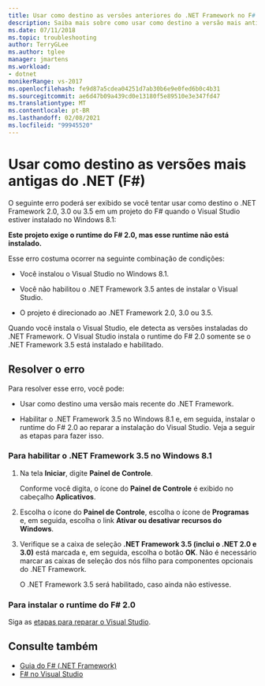 ```yaml
---
title: Usar como destino as versões anteriores do .NET Framework no F#
description: Saiba mais sobre como usar como destino a versão mais antiga do .NET Framework ao usar o F# no Visual Studio.
ms.date: 07/11/2018
ms.topic: troubleshooting
author: TerryGLee
ms.author: tglee
manager: jmartens
ms.workload:
- dotnet
monikerRange: vs-2017
ms.openlocfilehash: fe9d87a5cdea04251d7ab30b6e9e0fed6b0c4b31
ms.sourcegitcommit: ae6d47b09a439cd0e13180f5e89510e3e347fd47
ms.translationtype: MT
ms.contentlocale: pt-BR
ms.lasthandoff: 02/08/2021
ms.locfileid: "99945520"
---
```

# <a name="target-older-versions-of-net-f"></a>Usar como destino as versões mais antigas do .NET (F#)

O seguinte erro poderá ser exibido se você tentar usar como destino o .NET Framework 2.0, 3.0 ou 3.5 em um projeto do F# quando o Visual Studio estiver instalado no Windows 8.1:

**Este projeto exige o runtime do F# 2.0, mas esse runtime não está instalado.**

Esse erro costuma ocorrer na seguinte combinação de condições:

- Você instalou o Visual Studio no Windows 8.1.

- Você não habilitou o .NET Framework 3.5 antes de instalar o Visual Studio.

- O projeto é direcionado ao .NET Framework 2.0, 3.0 ou 3.5.

Quando você instala o Visual Studio, ele detecta as versões instaladas do .NET Framework. O Visual Studio instala o runtime do F# 2.0 somente se o .NET Framework 3.5 está instalado e habilitado.

## <a name="resolve-the-error"></a>Resolver o erro

Para resolver esse erro, você pode:

- Usar como destino uma versão mais recente do .NET Framework.

- Habilitar o .NET Framework 3.5 no Windows 8.1 e, em seguida, instalar o runtime do F# 2.0 ao reparar a instalação do Visual Studio. Veja a seguir as etapas para fazer isso.

### <a name="to-enable-the-net-framework-35-on-windows-81"></a>Para habilitar o .NET Framework 3.5 no Windows 8.1

1. Na tela **Iniciar**, digite **Painel de Controle**.

   Conforme você digita, o ícone do **Painel de Controle** é exibido no cabeçalho **Aplicativos**.

2. Escolha o ícone do **Painel de Controle**, escolha o ícone de **Programas** e, em seguida, escolha o link **Ativar ou desativar recursos do Windows**.

3. Verifique se a caixa de seleção **.NET Framework 3.5 (inclui o .NET 2.0 e 3.0)** está marcada e, em seguida, escolha o botão **OK**. Não é necessário marcar as caixas de seleção dos nós filho para componentes opcionais do .NET Framework.

   O .NET Framework 3.5 será habilitado, caso ainda não estivesse.

### <a name="to-install-the-f-20-runtime"></a>Para instalar o runtime do F# 2.0

Siga as [etapas para reparar o Visual Studio](../install/repair-visual-studio.md).

## <a name="see-also"></a>Consulte também

- [Guia do F# (.NET Framework)](/dotnet/fsharp/)
- [F# no Visual Studio](fsharp-visual-studio.md)

